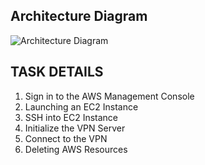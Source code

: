 <H2> Architecture Diagram </h2>

![Architecture Diagram](https://github.com/nilesh-shardul/AWS-Labs/assets/40804989/4c74f489-9660-4291-b39f-7c2bbf00513f)

<h2> TASK DETAILS </h2>

<ol>

<li> Sign in to the AWS Management Console </li>

<li> Launching an EC2 Instance </li>

<li> SSH into EC2 Instance </li>

<li> Initialize the VPN Server </li>

<li> Connect to the VPN </li>

<li> Deleting AWS Resources </li>
  
</ol>
